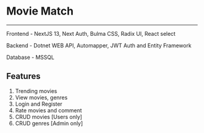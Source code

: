 # Movie Match

---

Frontend - NextJS 13, Next Auth, Bulma CSS, Radix UI, React select

Backend - Dotnet WEB API, Automapper, JWT Auth and Entity Framework

Database - MSSQL

## Features

1. Trending movies
2. View movies, genres
3. Login and Register
4. Rate movies and comment
5. CRUD movies [Users only]
6. CRUD genres [Admin only]
